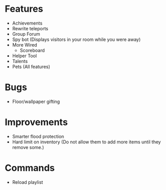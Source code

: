 Features
==================
* Achievements
* Rewrite teleports
* Group Forum
* Spy bot (Displays visitors in your room while you were away)
* More Wired
    - Scoreboard
* Helper Tool
* Talents
* Pets (All features)

Bugs
==================
* Floor/wallpaper gifting

Improvements
==================
* Smarter flood protection 
* Hard limit on inventory (Do not allow them to add more items until they remove some.)

Commands
==================
* Reload playlist

